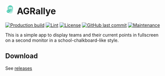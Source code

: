 # <img src="src/assets/icons/icon.png" height="30px"> AGRallye
[![Production build](https://github.com/hrueger/AGRallye/workflows/Production%20build/badge.svg)](https://github.com/hrueger/AGRallye/actions)
[![Lint](https://github.com/hrueger/AGRallye/workflows/Lint/badge.svg)](https://github.com/hrueger/AGRallye/actions)
[![License](https://img.shields.io/badge/License-MIT-blue)](./LICENSE.md)
[![GitHub last commit](https://img.shields.io/github/last-commit/hrueger/AGRallye?color=brightgreen)](https://github.com/hrueger/AGRallye/commits)
[![Maintenance](https://img.shields.io/maintenance/yes/2020)](https://github.com/hrueger/AGRallye/commits)

This is a simple app to display teams and their current points in fullscreen on a second monitor in a school-chalkboard-like style.

## Download
See [releases](https://github.com/hrueger/AGRallye/releases)
